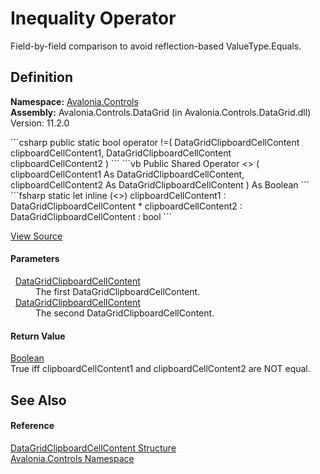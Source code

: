 # Inequality Operator


Field-by-field comparison to avoid reflection-based ValueType.Equals.



## Definition
**Namespace:** <a href="N_Avalonia_Controls">Avalonia.Controls</a>  
**Assembly:** Avalonia.Controls.DataGrid (in Avalonia.Controls.DataGrid.dll) Version: 11.2.0

<Tabs groupId="api-code-preview">
<TabItem value="csharp" label="C#">
```csharp
public static bool operator !=(
	DataGridClipboardCellContent clipboardCellContent1,
	DataGridClipboardCellContent clipboardCellContent2
)
```
</TabItem>
<TabItem value="vb" label="VB">
```vb
Public Shared Operator <> ( 
	clipboardCellContent1 As DataGridClipboardCellContent,
	clipboardCellContent2 As DataGridClipboardCellContent
) As Boolean
```
</TabItem>
<TabItem value="fsharp" label="F#">
```fsharp
static let inline (<>)
        clipboardCellContent1 : DataGridClipboardCellContent * 
        clipboardCellContent2 : DataGridClipboardCellContent  : bool
```
</TabItem>
</Tabs>



<a href="https://github.com/AvaloniaUI/Avalonia/tree/master/src/Avalonia.Controls.DataGrid/DataGridClipboard.cs#L134" title="View the source code">View Source</a>



#### Parameters
<dl><dt>  <a href="T_Avalonia_Controls_DataGridClipboardCellContent">DataGridClipboardCellContent</a></dt><dd>The first DataGridClipboardCellContent.</dd><dt>  <a href="T_Avalonia_Controls_DataGridClipboardCellContent">DataGridClipboardCellContent</a></dt><dd>The second DataGridClipboardCellContent.</dd></dl>

#### Return Value
<a href="https://learn.microsoft.com/dotnet/api/system.boolean" target="_blank" rel="noopener noreferrer">Boolean</a>  
True iff clipboardCellContent1 and clipboardCellContent2 are NOT equal.

## See Also


#### Reference
<a href="T_Avalonia_Controls_DataGridClipboardCellContent">DataGridClipboardCellContent Structure</a>  
<a href="N_Avalonia_Controls">Avalonia.Controls Namespace</a>  
